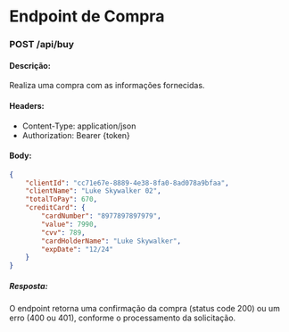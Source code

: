 # Endpoint de Compra

### POST /api/buy

#### Descrição:

Realiza uma compra com as informações fornecidas.

#### Headers:

- Content-Type: application/json
- Authorization: Bearer {token}

#### Body:

```JSON
{
    "clientId": "cc71e67e-8889-4e38-8fa0-8ad078a9bfaa",
    "clientName": "Luke Skywalker 02",
    "totalToPay": 670,
    "creditCard": {
        "cardNumber": "8977897897979",
        "value": 7990,
        "cvv": 789,
        "cardHolderName": "Luke Skywalker",
        "expDate": "12/24"
    }
}

```

##### Resposta:

O endpoint retorna uma confirmação da compra (status code 200) ou um erro (400 ou 401), conforme o processamento da solicitação.
